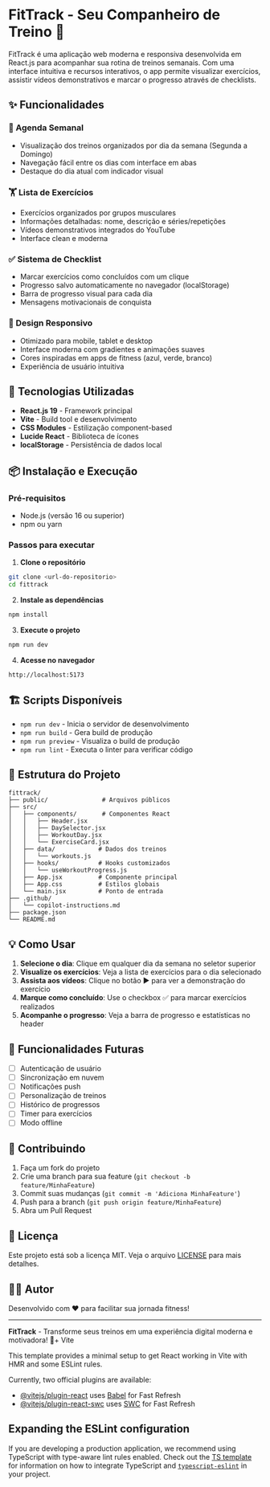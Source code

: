 # FitTrack - Seu Companheiro de Treino 💪

FitTrack é uma aplicação web moderna e responsiva desenvolvida em React.js para acompanhar sua rotina de treinos semanais. Com uma interface intuitiva e recursos interativos, o app permite visualizar exercícios, assistir vídeos demonstrativos e marcar o progresso através de checklists.

## ✨ Funcionalidades

### 📅 Agenda Semanal
- Visualização dos treinos organizados por dia da semana (Segunda a Domingo)
- Navegação fácil entre os dias com interface em abas
- Destaque do dia atual com indicador visual

### 🏋️ Lista de Exercícios
- Exercícios organizados por grupos musculares
- Informações detalhadas: nome, descrição e séries/repetições
- Vídeos demonstrativos integrados do YouTube
- Interface clean e moderna

### ✅ Sistema de Checklist
- Marcar exercícios como concluídos com um clique
- Progresso salvo automaticamente no navegador (localStorage)
- Barra de progresso visual para cada dia
- Mensagens motivacionais de conquista

### 📱 Design Responsivo
- Otimizado para mobile, tablet e desktop
- Interface moderna com gradientes e animações suaves
- Cores inspiradas em apps de fitness (azul, verde, branco)
- Experiência de usuário intuitiva

## 🚀 Tecnologias Utilizadas

- **React.js 19** - Framework principal
- **Vite** - Build tool e desenvolvimento
- **CSS Modules** - Estilização component-based
- **Lucide React** - Biblioteca de ícones
- **localStorage** - Persistência de dados local

## 📦 Instalação e Execução

### Pré-requisitos
- Node.js (versão 16 ou superior)
- npm ou yarn

### Passos para executar

1. **Clone o repositório**
```bash
git clone <url-do-repositorio>
cd fittrack
```

2. **Instale as dependências**
```bash
npm install
```

3. **Execute o projeto**
```bash
npm run dev
```

4. **Acesse no navegador**
```
http://localhost:5173
```

## 🏗️ Scripts Disponíveis

- `npm run dev` - Inicia o servidor de desenvolvimento
- `npm run build` - Gera build de produção
- `npm run preview` - Visualiza o build de produção
- `npm run lint` - Executa o linter para verificar código

## 📂 Estrutura do Projeto

```
fittrack/
├── public/               # Arquivos públicos
├── src/
│   ├── components/       # Componentes React
│   │   ├── Header.jsx
│   │   ├── DaySelector.jsx
│   │   ├── WorkoutDay.jsx
│   │   └── ExerciseCard.jsx
│   ├── data/            # Dados dos treinos
│   │   └── workouts.js
│   ├── hooks/           # Hooks customizados
│   │   └── useWorkoutProgress.js
│   ├── App.jsx          # Componente principal
│   ├── App.css          # Estilos globais
│   └── main.jsx         # Ponto de entrada
├── .github/
│   └── copilot-instructions.md
├── package.json
└── README.md
```

## 💡 Como Usar

1. **Selecione o dia**: Clique em qualquer dia da semana no seletor superior
2. **Visualize os exercícios**: Veja a lista de exercícios para o dia selecionado
3. **Assista aos vídeos**: Clique no botão ▶️ para ver a demonstração do exercício
4. **Marque como concluído**: Use o checkbox ✅ para marcar exercícios realizados
5. **Acompanhe o progresso**: Veja a barra de progresso e estatísticas no header

## 🎯 Funcionalidades Futuras

- [ ] Autenticação de usuário
- [ ] Sincronização em nuvem
- [ ] Notificações push
- [ ] Personalização de treinos
- [ ] Histórico de progressos
- [ ] Timer para exercícios
- [ ] Modo offline

## 🤝 Contribuindo

1. Faça um fork do projeto
2. Crie uma branch para sua feature (`git checkout -b feature/MinhaFeature`)
3. Commit suas mudanças (`git commit -m 'Adiciona MinhaFeature'`)
4. Push para a branch (`git push origin feature/MinhaFeature`)
5. Abra um Pull Request

## 📄 Licença

Este projeto está sob a licença MIT. Veja o arquivo [LICENSE](LICENSE) para mais detalhes.

## 👨‍💻 Autor

Desenvolvido com ❤️ para facilitar sua jornada fitness!

---

**FitTrack** - Transforme seus treinos em uma experiência digital moderna e motivadora! 🚀+ Vite

This template provides a minimal setup to get React working in Vite with HMR and some ESLint rules.

Currently, two official plugins are available:

- [@vitejs/plugin-react](https://github.com/vitejs/vite-plugin-react/blob/main/packages/plugin-react) uses [Babel](https://babeljs.io/) for Fast Refresh
- [@vitejs/plugin-react-swc](https://github.com/vitejs/vite-plugin-react/blob/main/packages/plugin-react-swc) uses [SWC](https://swc.rs/) for Fast Refresh

## Expanding the ESLint configuration

If you are developing a production application, we recommend using TypeScript with type-aware lint rules enabled. Check out the [TS template](https://github.com/vitejs/vite/tree/main/packages/create-vite/template-react-ts) for information on how to integrate TypeScript and [`typescript-eslint`](https://typescript-eslint.io) in your project.
